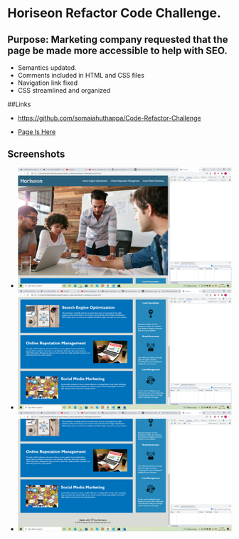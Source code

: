 # Horiseon Refactor Code Challenge.

## Purpose: Marketing company requested that the page be made more accessible to help with SEO.
* Semantics updated.
* Comments included in HTML and CSS files
* Navigation link fixed
* CSS streamlined and organized

##Links
* https://github.com/somaiahuthappa/Code-Refactor-Challenge

* [Page Is Here](https://somaiahuthappa.github.io/Code-Refactor-Challenge/)

## Screenshots
- ![This a screenshot](/assets/images/Screenshot_1.png)
- ![This a screenshot](/assets/images/Screenshot_2.png)
- ![This a screenshot](/assets/images/Screenshot_3.png)
